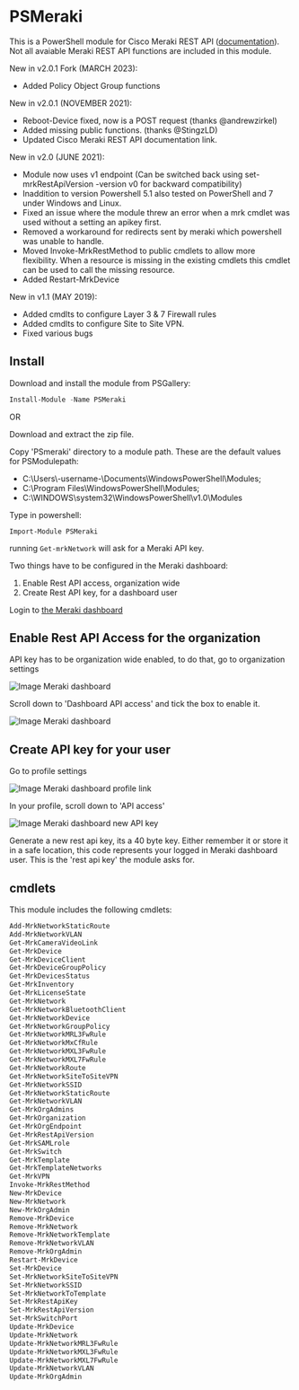 # PSMeraki

This is a PowerShell module for Cisco Meraki REST API \([documentation](https://developer.cisco.com/meraki/api-v1/#!overview)\). 
Not all avaiable Meraki REST API functions are included in this module.

New in v2.0.1 Fork (MARCH 2023):

- Added Policy Object Group functions

New in v2.0.1 (NOVEMBER 2021):

- Reboot-Device fixed, now is a POST request (thanks @andrewzirkel)
- Added missing public functions. (thanks @StingzLD)
- Updated Cisco Meraki REST API documentation link. 

New in v2.0 (JUNE 2021):

- Module now uses v1 endpoint (Can be switched back using set-mrkRestApiVersion -version v0 for backward compatibility)
- Inaddition to version Powershell 5.1 also tested on PowerShell and 7 under Windows and Linux. 
- Fixed an issue where the module threw an error when a mrk cmdlet was used without a setting an apikey first. 
- Removed a workaround for redirects sent by meraki which powershell was unable to handle.
- Moved Invoke-MrkRestMethod to public cmdlets to allow more flexibility. When a resource is missing in the existing cmdlets this cmdlet can be used to call the missing resource.  
- Added Restart-MrkDevice

New in v1.1 (MAY 2019):

- Added cmdlts to configure Layer 3 & 7 Firewall rules 
- Added cmdlts to configure Site to Site VPN.
- Fixed various bugs

## Install

Download and install the module from PSGallery:

```powershell
Install-Module -Name PSMeraki
```

OR

Download and extract the zip file.

Copy 'PSmeraki' directory to a module path.
These are the default values for PSModulepath:

- C:\Users\\-username-\Documents\WindowsPowerShell\Modules;
- C:\Program Files\WindowsPowerShell\Modules;
- C:\WINDOWS\system32\WindowsPowerShell\v1.0\Modules

Type in powershell:

`Import-Module PSMeraki`

running `Get-mrkNetwork` will ask for a Meraki API key.

Two things have to be configured in the Meraki dashboard:

1. Enable Rest API access, organization wide
2. Create Rest API key, for a dashboard user

Login to [the Meraki dashboard](https://account.meraki.com/secure/login/dashboard_login)

## Enable Rest API Access for the organization

API key has to be organization wide enabled, to do that, go to organization settings

![Image Meraki dashboard](https://imgur.com/LBzIhK3.png)

Scroll down to 'Dashboard API access' and tick the box to enable it.

![Image Meraki dashboard](https://imgur.com/iOXTiEJ.png)

## Create API key for your user

Go to profile settings

![Image Meraki dashboard profile link](https://imgur.com/ymjzujI.png)

In your profile, scroll down to 'API access'

![Image Meraki dashboard new API key](https://imgur.com/Dbux0J5.png)

Generate a new rest api key, its a 40 byte key.
Either remember it or store it in a safe location, this code represents your logged in Meraki dashboard user.
This is the 'rest api key' the module asks for.

## cmdlets

This module includes the following cmdlets:

```powershell
Add-MrkNetworkStaticRoute
Add-MrkNetworkVLAN
Get-MrkCameraVideoLink
Get-MrkDevice
Get-MrkDeviceClient
Get-MrkDeviceGroupPolicy
Get-MrkDevicesStatus
Get-MrkInventory
Get-MrkLicenseState
Get-MrkNetwork
Get-MrkNetworkBluetoothClient
Get-MrkNetworkDevice
Get-MrkNetworkGroupPolicy
Get-MrkNetworkMRL3FwRule
Get-MrkNetworkMxCfRule
Get-MrkNetworkMXL3FwRule
Get-MrkNetworkMXL7FwRule
Get-MrkNetworkRoute
Get-MrkNetworkSiteToSiteVPN
Get-MrkNetworkSSID
Get-MrkNetworkStaticRoute
Get-MrkNetworkVLAN
Get-MrkOrgAdmins
Get-MrkOrganization
Get-MrkOrgEndpoint
Get-MrkRestApiVersion
Get-MrkSAMLrole
Get-MrkSwitch
Get-MrkTemplate
Get-MrkTemplateNetworks
Get-MrkVPN
Invoke-MrkRestMethod
New-MrkDevice
New-MrkNetwork
New-MrkOrgAdmin
Remove-MrkDevice
Remove-MrkNetwork
Remove-MrkNetworkTemplate
Remove-MrkNetworkVLAN
Remove-MrkOrgAdmin
Restart-MrkDevice
Set-MrkDevice
Set-MrkNetworkSiteToSiteVPN
Set-MrkNetworkSSID
Set-MrkNetworkToTemplate
Set-MrkRestApiKey
Set-MrkRestApiVersion
Set-MrkSwitchPort
Update-MrkDevice
Update-MrkNetwork
Update-MrkNetworkMRL3FwRule
Update-MrkNetworkMXL3FwRule
Update-MrkNetworkMXL7FwRule
Update-MrkNetworkVLAN
Update-MrkOrgAdmin
```